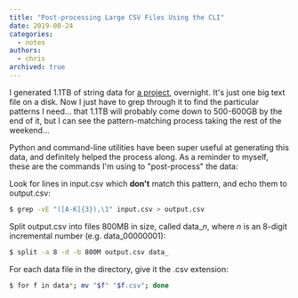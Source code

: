 ```yaml
---
title: "Post-processing Large CSV Files Using the CLI"
date: 2019-08-24
categories:
  - notes
authors:
  - chris
archived: true
---
```


I generated 1.1TB of string data for [a project](/blog/9331/), overnight. It's just one big text file on a disk. Now I just have to grep through it to find the particular patterns I need… that 1.1TB will probably come down to 500-600GB by the end of it, but I can see the pattern-matching process taking the rest of the weekend…

Python and command-line utilities have been super useful at generating this data, and definitely helped the process along. As a reminder to myself, these are the commands I'm using to "post-process" the data:

Look for lines in input.csv which **don't** match this pattern, and echo them to output.csv:

```bash
$ grep -vE "([A-K]{3}),\1" input.csv > output.csv
```

Split output.csv into files 800MB in size, called data\__n_, where _n_ is an 8-digit incremental number (e.g. data_00000001):

```bash
$ split -a 8 -d -b 800M output.csv data_
```

For each data file in the directory, give it the .csv extension:

```bash
$ for f in data*; mv "$f" "$f.csv"; done
```
